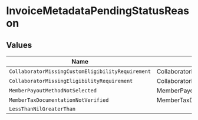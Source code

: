 # InvoiceMetadataPendingStatusReason


## Values

| Name                                              | Value                                             |
| ------------------------------------------------- | ------------------------------------------------- |
| `CollaboratorMissingCustomEligibilityRequirement` | CollaboratorMissingCustomEligibilityRequirement   |
| `CollaboratorMissingEligibilityRequirement`       | CollaboratorMissingEligibilityRequirement         |
| `MemberPayoutMethodNotSelected`                   | MemberPayoutMethodNotSelected                     |
| `MemberTaxDocumentationNotVerified`               | MemberTaxDocumentationNotVerified                 |
| `LessThanNilGreaterThan`                          | <nil>                                             |